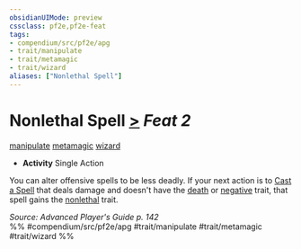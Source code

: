 ```yaml
---
obsidianUIMode: preview
cssclass: pf2e,pf2e-feat
tags:
- compendium/src/pf2e/apg
- trait/manipulate
- trait/metamagic
- trait/wizard
aliases: ["Nonlethal Spell"]
---
```

# Nonlethal Spell  [>](chapter-9-playing-the-game.md#Actions "Single Action") *Feat 2*  
[manipulate](manipulate.md "Manipulate General Trait")  [metamagic](metamagic.md "Metamagic General Trait")  [wizard](Reference/Rules/Traits/wizard.md "Wizard Class Trait")  

- **Activity** Single Action

You can alter offensive spells to be less deadly. If your next action is to [Cast a Spell](cast-a-spell.md) that deals damage and doesn't have the [death](death.md "Death Effect Trait") or [negative](negative.md "Negative Energy & Element Trait") trait, that spell gains the [nonlethal](nonlethal.md "Nonlethal Weapon Trait") trait.

*Source: Advanced Player's Guide p. 142*  
%% #compendium/src/pf2e/apg #trait/manipulate #trait/metamagic #trait/wizard %%